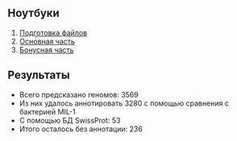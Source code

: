 ## Ноутбуки

1. [Подготовка файлов](https://colab.research.google.com/drive/1b1U4_8BizBDIXszYqOS-CiDywTZlqGqC?usp=sharing)
2. [Основная часть](https://colab.research.google.com/drive/1_onBKGVA-vxr_bVNPMbhCpEaduEElR18?usp=sharing)
3. [Бонусная часть]()

## Результаты

* Всего предсказано геномов: 3569
* Из них удалось аннотировать 3280 с помощью сравнения с бактерией MIL-1
* С помощью БД SwissProt: 53
* Итого осталось без аннотации: 236
